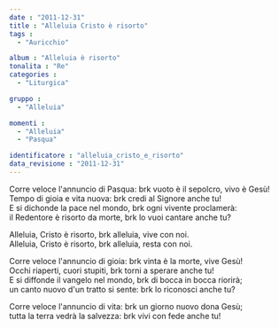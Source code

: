 ```yaml
---
date : "2011-12-31"
title : "Alleluia Cristo è risorto"
tags : 
  - "Auricchio"

album : "Alleluia è risorto"
tonalita : "Re"
categories : 
  - "Liturgica"

gruppo : 
  - "Alleluia"

momenti : 
  - "Alleluia"
  - "Pasqua"

identificatore : "alleluia_cristo_e_risorto"
data_revisione : "2011-12-31"
---
```

  
  
  
  
  
           
          
  
  
  
  
  
Corre veloce l'annuncio di Pasqua: brk vuoto è il sepolcro, vivo è Gesù!  
Tempo di gioia e vita nuova: brk credi al Signore anche tu!  
E si dichonde la pace nel mondo, brk ogni vivente proclamerà:  
il Redentore è risorto da morte, brk lo vuoi cantare anche tu?  
  
  
  
 Alleluia, Cristo è risorto, brk  alleluia, vive con noi.    
 Alleluia, Cristo è risorto, brk  alleluia, resta con noi.    
  
  
  
  
  
  
  
  
  
Corre veloce l'annuncio di gioia: brk vinta è la morte, vive Gesù!  
Occhi riaperti, cuori stupiti, brk torni a sperare anche tu!  
E si diffonde il vangelo nel mondo, brk di bocca in bocca riorirà;  
un canto nuovo d'un tratto si sente: brk lo riconosci anche tu?  
  
  
  
  
Corre veloce l'annuncio di vita: brk un giorno nuovo dona Gesù;  
tutta la terra vedrà la salvezza: brk vivi con fede anche tu!  
  
  
  
